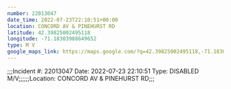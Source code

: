 ```yaml
---
number: 22013047
date_time: 2022-07-23T22:10:51+00:00
location: CONCORD AV & PINEHURST RD
latitude: 42.39825002495118
longitude: -71.18303988649652
type: M V
google_maps_link: https://maps.google.com/?q=42.39825002495118,-71.18303988649652
---
```


;;;Incident #: 22013047  Date: 2022-07-23 22:10:51   Type: DISABLED M/V;;;;;;Location: CONCORD AV & PINEHURST RD;;;
